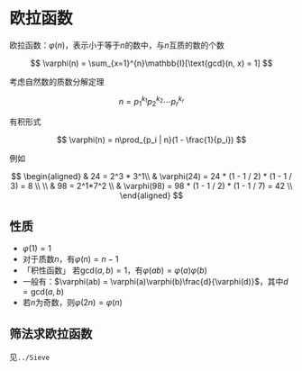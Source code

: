 # 欧拉函数

欧拉函数：$\varphi(n)$，表示小于等于$n$的数中，与$n$互质的数的个数

$$
\varphi(n) = \sum_{x=1}^{n}\mathbb{I}[\text{gcd}(n, x) = 1]
$$

考虑自然数的质数分解定理

$$
n = p_1^{k_1}p_2^{k_2}\cdots p_r^{k_r}
$$

有积形式

$$
\varphi(n) = n\prod_{p_i | n}(1 - \frac{1}{p_i})
$$

例如

$$
\begin{aligned}
& 24 = 2^3 * 3^1\\
& \varphi(24) = 24 * (1 - 1 / 2) * (1 - 1 / 3) = 8 \\ \\
& 98 = 2^1*7^2 \\
& \varphi(98) = 98 * (1 - 1 / 2) * (1 - 1 / 7) = 42 \\
\end{aligned}
$$

## 性质

- $\varphi(1) = 1$
- 对于质数$n$，有$\varphi(n) = n-1$
- 「积性函数」 若$\text{gcd}(a, b) = 1$，有$\varphi(ab) = \varphi(a)\varphi(b)$
- 一般有：$\varphi(ab) = \varphi(a)\varphi(b)\frac{d}{\varphi(d)}$，其中$d = \text{gcd}(a, b)$
- 若$n$为奇数，则$\varphi(2n)=\varphi(n)$

## 筛法求欧拉函数

见`../Sieve`
